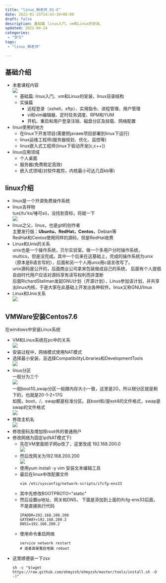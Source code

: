 ```yaml
---
title: "linux_韩老师_01-X"
date: 2022-01-25T14:43:19+08:00
draft: false
description: 基础篇 linux入门、vm和Linux的安装、 
updated: 2022-04-24
categories:
 - "学习"
tags: 
 - "linux_韩老师"

---
```


## 基础介绍  
* 本套课程内容   
  ![](https://raw.githubusercontent.com/lwmfjc/lwmfjc.github.io.resource/main/img/1643095663069.png)
  * 基础篇: linux入门、vm和Linux的安装、linux目录结构
  * 实操篇
    * 远程登录（xshell，xftp）、实用指令、进程管理、用户管理
    * vi和vim编辑器、定时任务调度、RPM和YUM
    * 开机、重启和用户登录注销、磁盘分区及挂载、网络配置
* linux使用的地方
  * 在linux下开发项目(需要把javaee项目部署到linux下运行)
  * linux运维工程师(服务器规划、优化、监控等)
  * linux嵌入式工程师(linux下驱动开发[c,c++])
* linux应用领域
  * 个人桌面
  * 服务器(免费稳定高效)
  * 嵌入式领域(对软件裁剪，内核最小可达几百kb等)
## linux介绍
* linux是一个开源免费操作系统
* linux吉祥物  
tux(/tu'ks/唾可si)，没找到音标，将就一下  
![](https://raw.githubusercontent.com/lwmfjc/lwmfjc.github.io.resource/main/img/1643096979670.png)
* linux之父，linus，也是git的创作者  
主要发行版：**Ubuntu、RedHat，Centos**，Debian等  
RedHat和Centos使用同样的源码，但是RedHat收费
* Linux和Unix的关系  
unix也是一个操作系统，贝尔实验室。做一个多用户分时操作系统，
multics，但是没完成。其中一个后来在这基础上，完成的操作系统为unix
（原本是B语言写的），后面和另一个人用unix用c语言改写了。  
unix源码是公开的，后面商业公司拿来包装做成自己的系统，
后面有个人提倡自由时代用户应该对源码享有读写权利而非垄断  
后面RichardStallman发起GNU计划（开源计划），Linus参加该计划，并共享出linux内核，于是大家在此基础上开发出各种软件。linux又称GNU/linux  
* Linux和Unix关系  
![](https://raw.githubusercontent.com/lwmfjc/lwmfjc.github.io.resource/main/img/1643098018271.png)
## VMWare安装Centos7.6
在windows中安装Linux系统  
* VM和Linux系统在pc中的关系  
![](https://raw.githubusercontent.com/lwmfjc/lwmfjc.github.io.resource/main/img/1643098209668.png)
* 安装过程中，网络模式使用NAT模式
* 选择最小安装，且选择CompatibilityLibraries和DevelopmentTools  
![](https://raw.githubusercontent.com/lwmfjc/lwmfjc.github.io.resource/main/img/1643100381319.png)
* linux分区  
一般分为三个  
![](https://raw.githubusercontent.com/lwmfjc/lwmfjc.github.io.resource/main/img/1643100444776.png)  
一般boot1G,swap分区一般跟内存大小一致，这里是2G，所以根分区就是剩下的，也就是20-1-2=17G  
如图，boot，/，swap都是标准分区。且boot和/是ext4的文件格式，swap是swap的文件格式  
![](https://raw.githubusercontent.com/lwmfjc/lwmfjc.github.io.resource/main/img/1643100873342.png)  
* 修改主机名  
![](https://raw.githubusercontent.com/lwmfjc/lwmfjc.github.io.resource/main/img/1643101039503.png)
* 修改密码及增加除root外的普通用户
* 修改网络为固定ip(NAT模式下)
  * 先在VM里面把子网ip改了，这里改成
  192.168.200.0  
  ![](https://raw.githubusercontent.com/lwmfjc/lwmfjc.github.io.resource/main/img/1643101673327.png)
  * 然后改网关为192.168.200.200  
  ![](https://raw.githubusercontent.com/lwmfjc/lwmfjc.github.io.resource/main/img/1643101741006.png)
  * 使用yum install -y vim 安装文本编辑工具
  * 最后在linux中改配置文件
      ``` 
      vim /etc/sysconfig/network-scripts/ifcfg-ens33
      ```
  * 其中先修改BOOTPROTO="static"
  * 然后设置ip地址、网关和DNS，
    下面是添加到上面的ifcfg-ens33后面，不是直接执行代码
      ``` 
      IPADDR=192.168.200.200
      GATEWAY=192.168.200.2
      DNS1=192.168.200.2
      ```
  * 使用命令重启网络  
      ``` 
      service network restart 
      # 或者直接重启电脑 reboot
      ```
* 这里顺便装一下zsx  
    ``` 
    sh -c "$(wget https://raw.github.com/ohmyzsh/ohmyzsh/master/tools/install.sh -O -)"
    ```